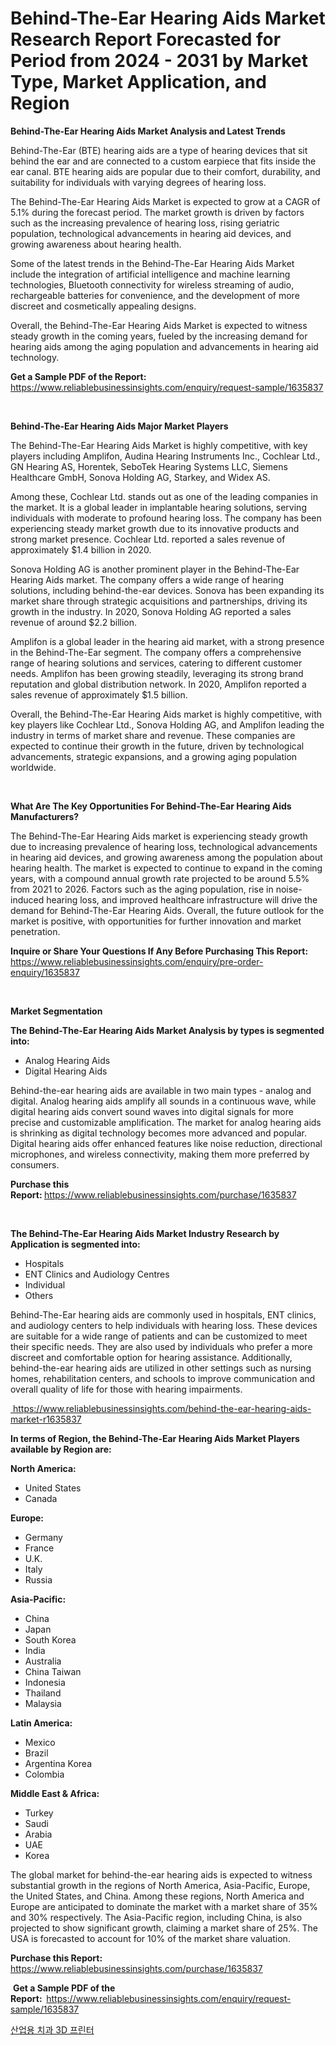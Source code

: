 <p><h1>Behind-The-Ear Hearing Aids Market Research Report Forecasted for Period from 2024 -  2031 by Market Type, Market Application, and Region</h1></p><p><strong>Behind-The-Ear Hearing Aids Market Analysis and Latest Trends</strong></p>
<p><p>Behind-The-Ear (BTE) hearing aids are a type of hearing devices that sit behind the ear and are connected to a custom earpiece that fits inside the ear canal. BTE hearing aids are popular due to their comfort, durability, and suitability for individuals with varying degrees of hearing loss.</p><p>The Behind-The-Ear Hearing Aids Market is expected to grow at a CAGR of 5.1% during the forecast period. The market growth is driven by factors such as the increasing prevalence of hearing loss, rising geriatric population, technological advancements in hearing aid devices, and growing awareness about hearing health.</p><p>Some of the latest trends in the Behind-The-Ear Hearing Aids Market include the integration of artificial intelligence and machine learning technologies, Bluetooth connectivity for wireless streaming of audio, rechargeable batteries for convenience, and the development of more discreet and cosmetically appealing designs.</p><p>Overall, the Behind-The-Ear Hearing Aids Market is expected to witness steady growth in the coming years, fueled by the increasing demand for hearing aids among the aging population and advancements in hearing aid technology.</p></p>
<p><strong>Get a Sample PDF of the Report:&nbsp;</strong> <a href="https://www.reliablebusinessinsights.com/enquiry/request-sample/1635837">https://www.reliablebusinessinsights.com/enquiry/request-sample/1635837</a></p>
<p>&nbsp;</p>
<p><strong>Behind-The-Ear Hearing Aids Major Market Players</strong></p>
<p><p>The Behind-The-Ear Hearing Aids Market is highly competitive, with key players including Amplifon, Audina Hearing Instruments Inc., Cochlear Ltd., GN Hearing AS, Horentek, SeboTek Hearing Systems LLC, Siemens Healthcare GmbH, Sonova Holding AG, Starkey, and Widex AS.</p><p>Among these, Cochlear Ltd. stands out as one of the leading companies in the market. It is a global leader in implantable hearing solutions, serving individuals with moderate to profound hearing loss. The company has been experiencing steady market growth due to its innovative products and strong market presence. Cochlear Ltd. reported a sales revenue of approximately $1.4 billion in 2020.</p><p>Sonova Holding AG is another prominent player in the Behind-The-Ear Hearing Aids market. The company offers a wide range of hearing solutions, including behind-the-ear devices. Sonova has been expanding its market share through strategic acquisitions and partnerships, driving its growth in the industry. In 2020, Sonova Holding AG reported a sales revenue of around $2.2 billion.</p><p>Amplifon is a global leader in the hearing aid market, with a strong presence in the Behind-The-Ear segment. The company offers a comprehensive range of hearing solutions and services, catering to different customer needs. Amplifon has been growing steadily, leveraging its strong brand reputation and global distribution network. In 2020, Amplifon reported a sales revenue of approximately $1.5 billion.</p><p>Overall, the Behind-The-Ear Hearing Aids market is highly competitive, with key players like Cochlear Ltd., Sonova Holding AG, and Amplifon leading the industry in terms of market share and revenue. These companies are expected to continue their growth in the future, driven by technological advancements, strategic expansions, and a growing aging population worldwide.</p></p>
<p>&nbsp;</p>
<p><strong>What Are The Key Opportunities For Behind-The-Ear Hearing Aids Manufacturers?</strong></p>
<p><p>The Behind-The-Ear Hearing Aids market is experiencing steady growth due to increasing prevalence of hearing loss, technological advancements in hearing aid devices, and growing awareness among the population about hearing health. The market is expected to continue to expand in the coming years, with a compound annual growth rate projected to be around 5.5% from 2021 to 2026. Factors such as the aging population, rise in noise-induced hearing loss, and improved healthcare infrastructure will drive the demand for Behind-The-Ear Hearing Aids. Overall, the future outlook for the market is positive, with opportunities for further innovation and market penetration.</p></p>
<p><strong>Inquire or Share Your Questions If Any Before Purchasing This Report:</strong> <a href="https://www.reliablebusinessinsights.com/enquiry/pre-order-enquiry/1635837">https://www.reliablebusinessinsights.com/enquiry/pre-order-enquiry/1635837</a></p>
<p>&nbsp;</p>
<p><strong>Market Segmentation</strong></p>
<p><strong>The Behind-The-Ear Hearing Aids Market Analysis by types is segmented into:</strong></p>
<p><ul><li>Analog Hearing Aids</li><li>Digital Hearing Aids</li></ul></p>
<p><p>Behind-the-ear hearing aids are available in two main types - analog and digital. Analog hearing aids amplify all sounds in a continuous wave, while digital hearing aids convert sound waves into digital signals for more precise and customizable amplification. The market for analog hearing aids is shrinking as digital technology becomes more advanced and popular. Digital hearing aids offer enhanced features like noise reduction, directional microphones, and wireless connectivity, making them more preferred by consumers.</p></p>
<p><strong>Purchase this Report:&nbsp;</strong><a href="https://www.reliablebusinessinsights.com/purchase/1635837">https://www.reliablebusinessinsights.com/purchase/1635837</a></p>
<p>&nbsp;</p>
<p><strong>The Behind-The-Ear Hearing Aids Market Industry Research by Application is segmented into:</strong></p>
<p><ul><li>Hospitals</li><li>ENT Clinics and Audiology Centres</li><li>Individual</li><li>Others</li></ul></p>
<p><p>Behind-The-Ear hearing aids are commonly used in hospitals, ENT clinics, and audiology centers to help individuals with hearing loss. These devices are suitable for a wide range of patients and can be customized to meet their specific needs. They are also used by individuals who prefer a more discreet and comfortable option for hearing assistance. Additionally, behind-the-ear hearing aids are utilized in other settings such as nursing homes, rehabilitation centers, and schools to improve communication and overall quality of life for those with hearing impairments.</p></p>
<p><a href="https://www.reliablebusinessinsights.com/behind-the-ear-hearing-aids-market-r1635837">&nbsp;https://www.reliablebusinessinsights.com/behind-the-ear-hearing-aids-market-r1635837</a></p>
<p><strong>In terms of Region, the Behind-The-Ear Hearing Aids Market Players available by Region are:</strong></p>
<p>
    <p> <strong> North America: </strong>
        <ul>
            <li>United States</li>
            <li>Canada</li>
        </ul>
        </p> 
    <p> <strong> Europe: </strong>
        <ul>
            <li>Germany</li>
            <li>France</li>
            <li>U.K.</li>
            <li>Italy</li>
            <li>Russia</li>
        </ul>
        </p> 
    <p> <strong> Asia-Pacific: </strong>
        <ul>
            <li>China</li>
            <li>Japan</li>
            <li>South Korea</li>
            <li>India</li>
            <li>Australia</li>
            <li>China Taiwan</li>
            <li>Indonesia</li>
            <li>Thailand</li>
            <li>Malaysia</li>
        </ul>
        </p> 
    <p> <strong> Latin America: </strong>
        <ul>
            <li>Mexico</li>
            <li>Brazil</li>
            <li>Argentina Korea</li>
            <li>Colombia</li>
        </ul>
        </p> 
    <p> <strong> Middle East & Africa: </strong>
        <ul>
            <li>Turkey</li>
            <li>Saudi</li>
            <li>Arabia</li>
            <li>UAE</li>
            <li>Korea</li>
        </ul>
    </p>
    </p>
<p><p>The global market for behind-the-ear hearing aids is expected to witness substantial growth in the regions of North America, Asia-Pacific, Europe, the United States, and China. Among these regions, North America and Europe are anticipated to dominate the market with a market share of 35% and 30% respectively. The Asia-Pacific region, including China, is also projected to show significant growth, claiming a market share of 25%. The USA is forecasted to account for 10% of the market share valuation.</p></p>
<p><strong>Purchase this Report: </strong><a href="https://www.reliablebusinessinsights.com/purchase/1635837">https://www.reliablebusinessinsights.com/purchase/1635837</a></p>
<p>&nbsp;<strong>Get a Sample PDF of the Report:&nbsp;&nbsp;</strong><a href="https://www.reliablebusinessinsights.com/enquiry/request-sample/1635837">https://www.reliablebusinessinsights.com/enquiry/request-sample/1635837</a></p>
<p><strong></strong></p>
<p><p><a href="https://github.com/anton65482023/Market-Research-Report-List-2/blob/main/5027141126748.md">산업용 치과 3D 프린터</a></p></p>